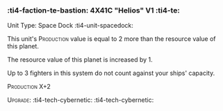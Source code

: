 ### :ti4-faction-te-bastion: **4X41C "Helios" V1** :ti4-te:

Unit Type: Space Dock :ti4-unit-spacedock: 

This unit's <span style="font-variant:small-caps;">Production</span> value is equal to 2 more than the resource value of this planet.

The resource value of this planet is increased by 1.

Up to 3 fighters in this system do not count against your ships' capacity.

<span style="font-variant:small-caps;">Production</span> X+2

<span style="font-variant:small-caps;">Upgrade</span>: :ti4-tech-cybernetic: :ti4-tech-cybernetic:
